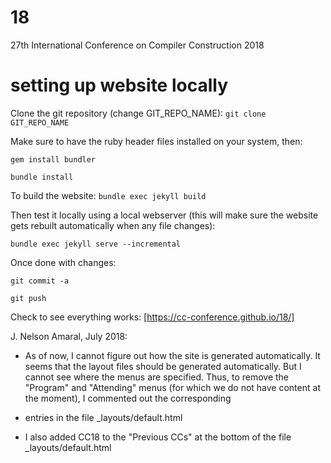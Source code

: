 # 18
27th International Conference on Compiler Construction 2018

# setting up website locally

Clone the git repository (change GIT_REPO_NAME): `git clone GIT_REPO_NAME`

Make sure to have the ruby header files installed on your system, then:

`gem install bundler`

`bundle install`

To build the website: `bundle exec jekyll build`

Then test it locally using a local webserver (this will make sure the website gets rebuilt automatically when any file changes):

`bundle exec jekyll serve --incremental`

Once done with changes:

`git commit -a`

`git push`

Check to see everything works: [https://cc-conference.github.io/18/]

J. Nelson Amaral, July 2018:

- As of now, I cannot figure out how the site is generated automatically. It seems that the layout files should be generated automatically. But I cannot see where the menus are specified. Thus, to remove the "Program" and "Attending" menus (for which we do not have content at the moment), I commented out the corresponding <li> entries in the file _layouts/default.html

- I also added CC18 to the "Previous CCs" at the bottom of the file _layouts/default.html
